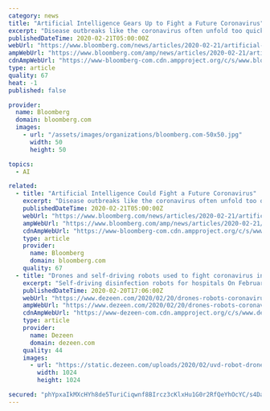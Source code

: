 ```yaml
---
category: news
title: "Artificial Intelligence Gears Up to Fight a Future Coronavirus"
excerpt: "Disease outbreaks like the coronavirus often unfold too quickly for scientists to find a cure. But in the future, artificial intelligence could help researchers do a better job. While it’s probably too late for the fledgling technology to play a major role in the current epidemic,"
publishedDateTime: 2020-02-21T05:00:00Z
webUrl: "https://www.bloomberg.com/news/articles/2020-02-21/artificial-intelligence-gears-up-to-fight-a-future-coronavirus"
ampWebUrl: "https://www.bloomberg.com/amp/news/articles/2020-02-21/artificial-intelligence-gears-up-to-fight-a-future-coronavirus"
cdnAmpWebUrl: "https://www-bloomberg-com.cdn.ampproject.org/c/s/www.bloomberg.com/amp/news/articles/2020-02-21/artificial-intelligence-gears-up-to-fight-a-future-coronavirus"
type: article
quality: 67
heat: -1
published: false

provider:
  name: Bloomberg
  domain: bloomberg.com
  images:
    - url: "/assets/images/organizations/bloomberg.com-50x50.jpg"
      width: 50
      height: 50

topics:
  - AI

related:
  - title: "Artificial Intelligence Could Fight a Future Coronavirus"
    excerpt: "Disease outbreaks like the coronavirus often unfold too quickly for scientists to find a cure. But in the future, artificial intelligence could help researchers do a better job. While it’s probably too late for the fledgling technology to play a major role in the current epidemic,"
    publishedDateTime: 2020-02-21T05:00:00Z
    webUrl: "https://www.bloomberg.com/news/articles/2020-02-21/artificial-intelligence-gears-up-to-fight-a-future-coronavirus"
    ampWebUrl: "https://www.bloomberg.com/amp/news/articles/2020-02-21/artificial-intelligence-gears-up-to-fight-a-future-coronavirus"
    cdnAmpWebUrl: "https://www-bloomberg-com.cdn.ampproject.org/c/s/www.bloomberg.com/amp/news/articles/2020-02-21/artificial-intelligence-gears-up-to-fight-a-future-coronavirus"
    type: article
    provider:
      name: Bloomberg
      domain: bloomberg.com
    quality: 67
  - title: "Drones and self-driving robots used to fight coronavirus in China"
    excerpt: "Self-driving disinfection robots for hospitals On February 19 2020 it was announced that Danish-designed self-driving UV Disinfection Robots are being shipped to China for use in hospitals. These devices, from UVD Robots, emit concentrated UV-C light from a column of bulbs on top of a wheeled base. The light has a germicidal effect, allowing it ..."
    publishedDateTime: 2020-02-20T17:06:00Z
    webUrl: "https://www.dezeen.com/2020/02/20/drones-robots-coronavirus-china-technology/"
    ampWebUrl: "https://www.dezeen.com/2020/02/20/drones-robots-coronavirus-china-technology/amp/"
    cdnAmpWebUrl: "https://www-dezeen-com.cdn.ampproject.org/c/s/www.dezeen.com/2020/02/20/drones-robots-coronavirus-china-technology/amp/"
    type: article
    provider:
      name: Dezeen
      domain: dezeen.com
    quality: 44
    images:
      - url: "https://static.dezeen.com/uploads/2020/02/uvd-robot-drones-coronavirus-china-sq-b-1024x1024.jpg"
        width: 1024
        height: 1024

secured: "phYpxaIkMXcHYh8de5TuriCiqwnf8BIrcz3cKlxHu1G0r2RfQeYhOcYC/s4Da+7XzycwosT/ZTIJsMIwgrJl8yBnCTyEwHNz7412EgFIw6m958CHOFJ9eh0gfjTo4fdgy+Kh2HIDis9vi0d/qRGROrgh458iK41HkYVROcORiuHRVi2uUPaxz3zGB4t+JjI7xzfDC62UezaXoRNL13gds1mtRoIyA+Or/rLJGDVSvpWECe7BFLmTLqfmabrUb4K0mqB6NWO3cUIdbqcGpyuqd2co9PcunNQ4qBBI1hZElI4K/QyAqlWelGZaD3FyJ/dH8jDdxvoEv3rbKq5acXV5ulp8QZygK2AtAn8Ju/4VZ8aSC25lLWtGTnqGCN8KJc6TV1OnzsgeF9YEvT8zyBPbtKHfUjBy7l9cMyH60xh7Z+/hlI+1omysWzcrffRYmrqDmM2GKA5+I6tGb1wWFiAyFYzUaVqFYHLVB+wO7tnIOp0=;GuP62j+oDz4ELwvGCG53hg=="
---
```


